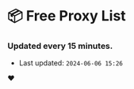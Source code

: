 # :package: Free Proxy List
### Updated every 15 minutes.

- Last updated: `2024-06-06 15:26`

:heart:
